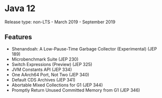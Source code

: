# Java 12

Release type: non-LTS - March 2019 - September 2019

## Features

* Shenandoah: A Low-Pause-Time Garbage Collector \(Experimental\) \(JEP 189\)
* Microbenchmark Suite \(JEP 230\)
* Switch Expressions \(Preview\) \(JEP 325\)
* JVM Constants API \(JEP 334\)
* One AArch64 Port, Not Two \(JEP 340\)
* Default CDS Archives \(JEP 341\)
* Abortable Mixed Collections for G1 \(JEP 344\)
* Promptly Return Unused Committed Memory from G1 \(JEP 346\)

